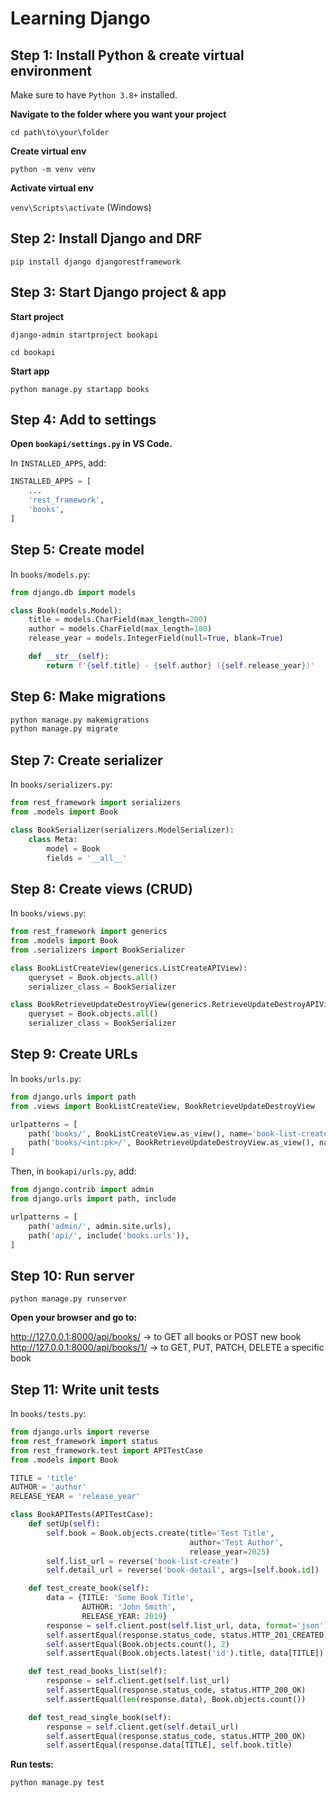 # Learning Django

## Step 1: Install Python & create virtual environment

Make sure to have `Python 3.8+` installed.

**Navigate to the folder where you want your project**

`cd path\to\your\folder`

**Create virtual env**

`python -m venv venv`

**Activate virtual env**

`venv\Scripts\activate` (Windows)

## Step 2: Install Django and DRF

`pip install django djangorestframework`

## Step 3: Start Django project & app

**Start project**

`django-admin startproject bookapi`

`cd bookapi`

**Start app**

`python manage.py startapp books`

## Step 4: Add to settings
**Open `bookapi/settings.py` in VS Code.**

In `INSTALLED_APPS`, add:

```python
INSTALLED_APPS = [
    ...
    'rest_framework',
    'books',
]
```

## Step 5: Create model
In `books/models.py`:

```python
from django.db import models

class Book(models.Model):
    title = models.CharField(max_length=200)
    author = models.CharField(max_length=100)
    release_year = models.IntegerField(null=True, blank=True)

    def __str__(self):
        return f'{self.title} - {self.author} ({self.release_year})'
```

## Step 6: Make migrations

```bash
python manage.py makemigrations
python manage.py migrate
```

## Step 7: Create serializer

In `books/serializers.py`:

```python
from rest_framework import serializers
from .models import Book

class BookSerializer(serializers.ModelSerializer):
    class Meta:
        model = Book
        fields = '__all__'
```

## Step 8: Create views (CRUD)

In `books/views.py`:

```python
from rest_framework import generics
from .models import Book
from .serializers import BookSerializer

class BookListCreateView(generics.ListCreateAPIView):
    queryset = Book.objects.all()
    serializer_class = BookSerializer

class BookRetrieveUpdateDestroyView(generics.RetrieveUpdateDestroyAPIView):
    queryset = Book.objects.all()
    serializer_class = BookSerializer
```

## Step 9: Create URLs

In `books/urls.py`:

```python
from django.urls import path
from .views import BookListCreateView, BookRetrieveUpdateDestroyView

urlpatterns = [
    path('books/', BookListCreateView.as_view(), name='book-list-create'),
    path('books/<int:pk>/', BookRetrieveUpdateDestroyView.as_view(), name='book-detail'),
]
```

Then, in `bookapi/urls.py`, add:

```python
from django.contrib import admin
from django.urls import path, include

urlpatterns = [
    path('admin/', admin.site.urls),
    path('api/', include('books.urls')),
]
```

## Step 10: Run server

`python manage.py runserver`

**Open your browser and go to:**

http://127.0.0.1:8000/api/books/ → to GET all books or POST new book\
http://127.0.0.1:8000/api/books/1/ → to GET, PUT, PATCH, DELETE a specific book

## Step 11: Write unit tests

In `books/tests.py`:

```python
from django.urls import reverse
from rest_framework import status
from rest_framework.test import APITestCase
from .models import Book

TITLE = 'title'
AUTHOR = 'author'
RELEASE_YEAR = 'release_year'

class BookAPITests(APITestCase):
    def setUp(self):
        self.book = Book.objects.create(title='Test Title',
                                        author='Test Author',
                                        release_year=2025)
        self.list_url = reverse('book-list-create')
        self.detail_url = reverse('book-detail', args=[self.book.id])

    def test_create_book(self):
        data = {TITLE: 'Some Book Title',
                AUTHOR: 'John Smith',
                RELEASE_YEAR: 2019}
        response = self.client.post(self.list_url, data, format='json')
        self.assertEqual(response.status_code, status.HTTP_201_CREATED)
        self.assertEqual(Book.objects.count(), 2)
        self.assertEqual(Book.objects.latest('id').title, data[TITLE])

    def test_read_books_list(self):
        response = self.client.get(self.list_url)
        self.assertEqual(response.status_code, status.HTTP_200_OK)
        self.assertEqual(len(response.data), Book.objects.count())

    def test_read_single_book(self):
        response = self.client.get(self.detail_url)
        self.assertEqual(response.status_code, status.HTTP_200_OK)
        self.assertEqual(response.data[TITLE], self.book.title)
```

**Run tests:**

`python manage.py test`